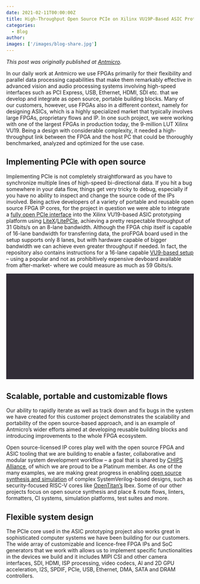 ```yaml
---
date: 2021-02-11T00:00:00Z
title: High-Throughput Open Source PCIe on Xilinx VU19P-Based ASIC Prototyping Platform
categories:
  - Blog
author:
images: ['/images/blog-share.jpg']
---
```


*This post was originally published at [Antmicro](https://antmicro.com/blog/2021/02/high-throughput-open-source-pcie-on-xilinx-vu19/).*

In our daily work at Antmicro we use FPGAs primarily for their flexibility and parallel data processing capabilities that make them remarkably effective in advanced vision and audio processing systems involving high-speed interfaces such as PCI Express, USB, Ethernet, HDMI, SDI etc. that we develop and integrate as open source, portable building blocks. Many of our customers, however, use FPGAs also in a different context, namely for designing ASICs, which is a highly specialized market that typically involves large FPGAs, proprietary flows and IP. In one such project, we were working with one of the largest FPGAs in production today, the 9-million LUT Xilinx VU19. Being a design with considerable complexity, it needed a high-throughput link between the FPGA and the host PC that could be thoroughly benchmarked, analyzed and optimized for the use case.

## Implementing PCIe with open source

Implementing PCIe is not completely straightforward as you have to synchronize multiple lines of high-speed bi-directional data. If you hit a bug somewhere in your data flow, things get very tricky to debug, especially if you have no ability to inspect and change the source code of the IPs involved. Being active developers of a variety of portable and reusable open source FPGA IP cores, for the project in question we were able to integrate a [fully open PCIe interface](https://github.com/antmicro/virtex-ultrascale-pcie) into the Xilinx VU19-based ASIC prototyping platform using [LiteX](http://github.com/enjoy-digital/litex)/[LitePCIe](https://github.com/enjoy-digital/litepcie), achieving a pretty respectable throughput of 31 Gbits/s on an 8-lane bandwidth. Although the FPGA chip itself is capable of 16-lane bandwidth for transferring data, the proFPGA board used in the setup supports only 8 lanes, but with hardware capable of bigger bandwidth we can achieve even greater throughput if needed. In fact, the repository also contains instructions for a 16-lane capable [VU9-based setup](https://chipsalliance.org/blog/2021/02/11/high-throughput-open-source-pcie/_wp_link_placeholder) – using a popular and not as prohibitively expensive devboard available from after-market- where we could measure as much as 59 Gbits/s.

![PCIe connection between host PC and VU19](high_troughput_PCIE.gif)

## Scalable, portable and customizable flows

Our ability to rapidly iterate as well as track down and fix bugs in the system we have created for this customer project demonstrates the scalability and portability of the open source-based approach, and is an example of Antmicro’s wider efforts aimed at developing reusable building blocks and introducing improvements to the whole FPGA ecosystem.

Open source-licensed IP cores play well with the open source FPGA and ASIC tooling that we are building to enable a faster, collaborative and modular system development workflow – a goal that is shared by [CHIPS Alliance](https://chipsalliance.org/), of which we are proud to be a Platinum member. As one of the many examples, we are making great progress in enabling [open source synthesis and simulation](https://antmicro.com/blog/2020/12/ibex-support-in-verilator-yosys-via-uhdm-surelog/) of complex SystemVerilog-based designs, such as security-focused RISC-V cores like [OpenTitan’s](https://opentitan.org/) Ibex. Some of our other projects focus on open source synthesis and place & route flows, linters, formatters, CI systems, simulation platforms, test suites and more.

## Flexible system design

The PCIe core used in the ASIC prototyping project also works great in sophisticated computer systems we have been building for our customers. The wide array of customizable and licence-free FPGA IPs and SoC generators that we work with allows us to implement specific functionalities in the devices we build and it includes MIPI CSI and other camera interfaces, SDI, HDMI, ISP processing, video codecs, AI and 2D GPU acceleration, I2S, SPDIF, PCIe, USB, Ethernet, DMA, SATA and DRAM controllers.